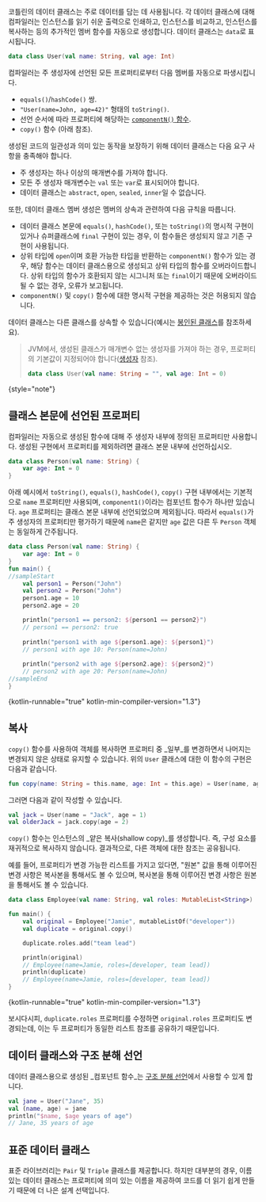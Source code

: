 [//]: # (title: 데이터 클래스)

코틀린의 데이터 클래스는 주로 데이터를 담는 데 사용됩니다. 각 데이터 클래스에 대해 컴파일러는 인스턴스를 읽기 쉬운 출력으로 인쇄하고, 인스턴스를 비교하고, 인스턴스를 복사하는 등의 추가적인 멤버 함수를 자동으로 생성합니다.
데이터 클래스는 `data`로 표시됩니다.

```kotlin
data class User(val name: String, val age: Int)
```

컴파일러는 주 생성자에 선언된 모든 프로퍼티로부터 다음 멤버를 자동으로 파생시킵니다.

*   `equals()`/`hashCode()` 쌍.
*   `"User(name=John, age=42)"` 형태의 `toString()`.
*   선언 순서에 따라 프로퍼티에 해당하는 [`componentN()` 함수](destructuring-declarations.md).
*   `copy()` 함수 (아래 참조).

생성된 코드의 일관성과 의미 있는 동작을 보장하기 위해 데이터 클래스는 다음 요구 사항을 충족해야 합니다.

*   주 생성자는 하나 이상의 매개변수를 가져야 합니다.
*   모든 주 생성자 매개변수는 `val` 또는 `var`로 표시되어야 합니다.
*   데이터 클래스는 `abstract`, `open`, `sealed`, `inner`일 수 없습니다.

또한, 데이터 클래스 멤버 생성은 멤버의 상속과 관련하여 다음 규칙을 따릅니다.

*   데이터 클래스 본문에 `equals()`, `hashCode()`, 또는 `toString()`의 명시적 구현이 있거나 슈퍼클래스에 `final` 구현이 있는 경우, 이 함수들은 생성되지 않고 기존 구현이 사용됩니다.
*   상위 타입에 `open`이며 호환 가능한 타입을 반환하는 `componentN()` 함수가 있는 경우, 해당 함수는 데이터 클래스용으로 생성되고 상위 타입의 함수를 오버라이드합니다. 상위 타입의 함수가 호환되지 않는 시그니처 또는 `final`이기 때문에 오버라이드될 수 없는 경우, 오류가 보고됩니다.
*   `componentN()` 및 `copy()` 함수에 대한 명시적 구현을 제공하는 것은 허용되지 않습니다.

데이터 클래스는 다른 클래스를 상속할 수 있습니다(예시는 [봉인된 클래스](sealed-classes.md)를 참조하세요).

> JVM에서, 생성된 클래스가 매개변수 없는 생성자를 가져야 하는 경우, 프로퍼티의 기본값이 지정되어야 합니다([생성자](classes.md#constructors-and-initializer-blocks) 참조).
>
> ```kotlin
> data class User(val name: String = "", val age: Int = 0)
> ```
>
{style="note"}

## 클래스 본문에 선언된 프로퍼티

컴파일러는 자동으로 생성된 함수에 대해 주 생성자 내부에 정의된 프로퍼티만 사용합니다. 생성된 구현에서 프로퍼티를 제외하려면 클래스 본문 내부에 선언하십시오.

```kotlin
data class Person(val name: String) {
    var age: Int = 0
}
```

아래 예시에서 `toString()`, `equals()`, `hashCode()`, `copy()` 구현 내부에서는 기본적으로 `name` 프로퍼티만 사용되며, `component1()`이라는 컴포넌트 함수가 하나만 있습니다. `age` 프로퍼티는 클래스 본문 내부에 선언되었으며 제외됩니다.
따라서 `equals()`가 주 생성자의 프로퍼티만 평가하기 때문에 `name`은 같지만 `age` 값은 다른 두 `Person` 객체는 동일하게 간주됩니다.

```kotlin
data class Person(val name: String) {
    var age: Int = 0
}
fun main() {
//sampleStart
    val person1 = Person("John")
    val person2 = Person("John")
    person1.age = 10
    person2.age = 20

    println("person1 == person2: ${person1 == person2}")
    // person1 == person2: true
  
    println("person1 with age ${person1.age}: ${person1}")
    // person1 with age 10: Person(name=John)
  
    println("person2 with age ${person2.age}: ${person2}")
    // person2 with age 20: Person(name=John)
//sampleEnd
}
```
{kotlin-runnable="true" kotlin-min-compiler-version="1.3"}

## 복사

`copy()` 함수를 사용하여 객체를 복사하면 프로퍼티 중 _일부_를 변경하면서 나머지는 변경되지 않은 상태로 유지할 수 있습니다.
위의 `User` 클래스에 대한 이 함수의 구현은 다음과 같습니다.

```kotlin
fun copy(name: String = this.name, age: Int = this.age) = User(name, age)
```

그러면 다음과 같이 작성할 수 있습니다.

```kotlin
val jack = User(name = "Jack", age = 1)
val olderJack = jack.copy(age = 2)
```

`copy()` 함수는 인스턴스의 _얕은 복사(shallow copy)_를 생성합니다. 즉, 구성 요소를 재귀적으로 복사하지 않습니다.
결과적으로, 다른 객체에 대한 참조는 공유됩니다.

예를 들어, 프로퍼티가 변경 가능한 리스트를 가지고 있다면, "원본" 값을 통해 이루어진 변경 사항은 복사본을 통해서도 볼 수 있으며, 복사본을 통해 이루어진 변경 사항은 원본을 통해서도 볼 수 있습니다.

```kotlin
data class Employee(val name: String, val roles: MutableList<String>)

fun main() {
    val original = Employee("Jamie", mutableListOf("developer"))
    val duplicate = original.copy()

    duplicate.roles.add("team lead")

    println(original) 
    // Employee(name=Jamie, roles=[developer, team lead])
    println(duplicate) 
    // Employee(name=Jamie, roles=[developer, team lead])
}
```
{kotlin-runnable="true" kotlin-min-compiler-version="1.3"}

보시다시피, `duplicate.roles` 프로퍼티를 수정하면 `original.roles` 프로퍼티도 변경되는데, 이는 두 프로퍼티가 동일한 리스트 참조를 공유하기 때문입니다.

## 데이터 클래스와 구조 분해 선언

데이터 클래스용으로 생성된 _컴포넌트 함수_는 [구조 분해 선언](destructuring-declarations.md)에서 사용할 수 있게 합니다.

```kotlin
val jane = User("Jane", 35)
val (name, age) = jane
println("$name, $age years of age") 
// Jane, 35 years of age
```

## 표준 데이터 클래스

표준 라이브러리는 `Pair` 및 `Triple` 클래스를 제공합니다. 하지만 대부분의 경우, 이름 있는 데이터 클래스는 프로퍼티에 의미 있는 이름을 제공하여 코드를 더 읽기 쉽게 만들기 때문에 더 나은 설계 선택입니다.